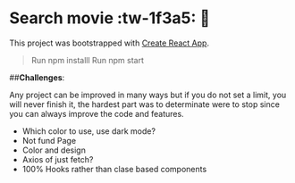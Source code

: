 # Search movie :tw-1f3a5: :movie_camera:

This project was bootstrapped with [Create React App](https://github.com/facebook/create-react-app).

> Run npm installl
Run npm start

##**Challenges**:

Any project can be improved in many ways but if you do not set a limit, you will never finish it, the hardest part was to determinate were to stop since you can always improve the code and features. 

- Which color to use, use dark mode?
- Not fund Page
- Color and design
- Axios of just fetch?
- 100% Hooks rather than clase based components

